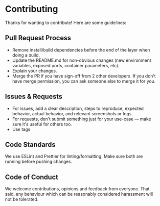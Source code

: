 # Contributing

Thanks for wanting to contribute! Here are some guidelines:

## Pull Request Process

- Remove install/build dependencies before the end of the layer when doing a build.
- Update the README.md for non-obvious changes (new environment variables, exposed ports, container parameters, etc).
- Explain your changes.
- Merge the PR if you have sign-off from 2 other developers. If you don't have merge permission, you can ask someone else to merge it for you.

## Issues & Requests

- For issues, add a clear description, steps to reproduce, expected behavior, actual behavior, and relevant screenshots or logs.
- For requests, don't submit something just for your use-case — make sure it's useful for others too.
- Use tags

## Code Standards

We use ESLint and Prettier for linting/formatting. Make sure both are running before pushing changes.

## Code of Conduct

We welcome contributions, opinions and feedback from everyone. That said, any behaviour which can be reasonably considered harassment will not be tolerated.
